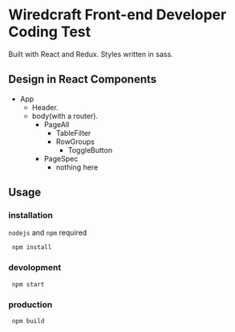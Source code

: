 # Wiredcraft Front-end Developer Coding Test

Built with React and Redux. Styles written in sass.

## Design in React Components

* App
    * Header.
    * body(with a router).
        * PageAll
            * TableFilter
            * RowGroups
                * ToggleButton
        * PageSpec
            * nothing here

## Usage

### installation

`nodejs` and `npm` required

```
 npm install
```

### devolopment

```
 npm start
```

### production

```
 npm build
```
